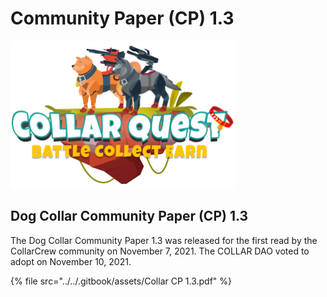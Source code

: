 # Community Paper (CP) 1.3

![CollarQuest a Metaverse Play2Earn Ecosystem](../../.gitbook/assets/CQ-Title.png)

## Dog Collar Community Paper (CP) 1.3

The Dog Collar Community Paper 1.3 was released for the first read by the CollarCrew community on November 7, 2021.  The COLLAR DAO voted to adopt on November 10, 2021.

{% file src="../../.gitbook/assets/Collar CP 1.3.pdf" %}
